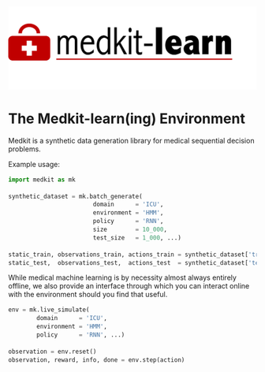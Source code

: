 

![](figs/logo.png)

# The Medkit-learn(ing) Environment

Medkit is a synthetic data generation library for medical sequential decision problems.

Example usage:
```python
import medkit as mk

synthetic_dataset = mk.batch_generate(
						domain 		= 'ICU',
						environment = 'HMM',
						policy 		= 'RNN',
						size 		= 10_000,
						test_size   = 1_000, ...)

static_train, observations_train, actions_train = synthetic_dataset['training']
static_test,  observations_test,  actions_test  = synthetic_dataset['testing']
```

While medical machine learning is by necessity almost always entirely offline, we also provide an interface through which you can interact online with the environment should you find that useful.

```python
env = mk.live_simulate(
		domain 		= 'ICU',
		environment = 'HMM',
		policy 		= 'RNN', ...)

observation = env.reset()
observation, reward, info, done = env.step(action)
```